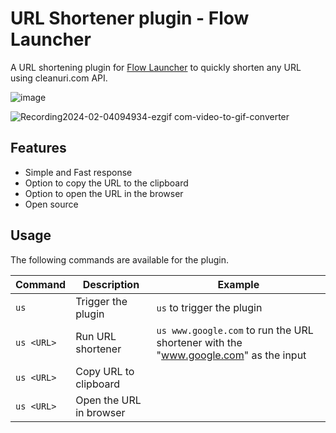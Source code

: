 # URL Shortener plugin - Flow Launcher

A URL shortening plugin for [Flow Launcher](https://flowlauncher.com/) to quickly shorten any URL using cleanuri.com API.

![image](https://img.shields.io/github/downloads/z1nc0r3/URL-Shortener-Plugin/total) 

![Recording2024-02-04094934-ezgif com-video-to-gif-converter](https://github.com/z1nc0r3/URL-Shortener-Plugin/assets/64279853/2c54f5a2-f2c8-41aa-b75a-3963eddb05b1)

## Features

- Simple and Fast response
- Option to copy the URL to the clipboard
- Option to open the URL in the browser
- Open source

## Usage

The following commands are available for the plugin.

| Command                                                          | Description                   | Example                                                                                                                                                               |
|------------------------------------------------------------------|-------------------------------|-----------------------------------------------------------------------------------------------------------------------------------------------------------------------|
| `` us ``                                                          | Trigger the plugin       | `` us `` to trigger the plugin                                                                                                                                 |
| `` us <URL> ``                     | Run URL shortener                  | `` us www.google.com `` to run the URL shortener with the "www.google.com" as the input                              |
| `` us <URL> ``                     | Copy URL to clipboard                  |                               |
| `` us <URL> ``                     | Open the URL in browser                  |                              |




